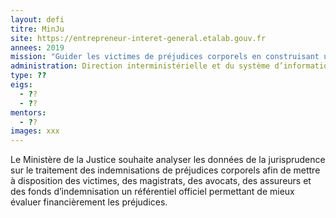 ```yaml
---
layout: defi
titre: MinJu
site: https://entrepreneur-interet-general.etalab.gouv.fr
annees: 2019
mission: "Guider les victimes de préjudices corporels en construisant un référentiel neutre et stable des indemnisations "
administration: Direction interministérielle et du système d’information et de communication de l’Etat  
type: ??
eigs:
  - ??
  - ??
mentors: 
  - ??
images: xxx
---
```


Le Ministère de la Justice souhaite analyser les données de la jurisprudence 
sur le traitement des indemnisations de préjudices corporels afin de mettre 
à disposition des victimes, des magistrats, des avocats, des assureurs et des 
fonds d’indemnisation un référentiel officiel permettant de mieux évaluer 
financièrement les préjudices.

